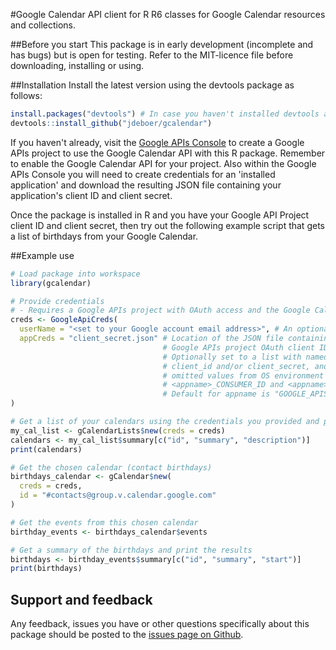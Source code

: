 #Google Calendar API client for R
R6 classes for Google Calendar resources and collections.

##Before you start
This package is in early development (incomplete and has bugs) but is open for testing. Refer to the MIT-licence file before downloading, installing or using.

##Installation
Install the latest version using the devtools package as follows:
```r
install.packages("devtools") # In case you haven't installed devtools already
devtools::install_github("jdeboer/gcalendar")
```

If you haven't already, visit the [Google APIs Console](https://code.google.com/apis/console/) to create a Google APIs project to use the Google Calendar API with this R package. Remember to enable the Google Calendar API for your project. Also within the Google APIs Console you will need to create credentials for an 'installed application' and download the resulting JSON file containing your application's client ID and client secret.

Once the package is installed in R and you have your Google API Project client ID and client secret, then try out the following example script that gets a list of birthdays from your Google Calendar.

##Example use
```r
# Load package into workspace
library(gcalendar)

# Provide credentials
# - Requires a Google APIs project with OAuth access and the Google Calendar API enabled
creds <- GoogleApiCreds(
  userName = "<set to your Google account email address>", # An optional hint to simplify login.
  appCreds = "client_secret.json" # Location of the JSON file containing your
                                  # Google APIs project OAuth client ID and secret.
                                  # Optionally set to a list with named values for
                                  # client_id and/or client_secret, and/or provide an appname to fetch
                                  # omitted values from OS environment variables
                                  # <appname>_CONSUMER_ID and <appname>_CONSUMER_SECRET.
                                  # Default for appname is "GOOGLE_APIS".
)

# Get a list of your calendars using the credentials you provided and print a summary
my_cal_list <- gCalendarLists$new(creds = creds)
calendars <- my_cal_list$summary[c("id", "summary", "description")]
print(calendars)

# Get the chosen calendar (contact birthdays)
birthdays_calendar <- gCalendar$new(
  creds = creds,
  id = "#contacts@group.v.calendar.google.com"
)

# Get the events from this chosen calendar
birthday_events <- birthdays_calendar$events

# Get a summary of the birthdays and print the results
birthdays <- birthday_events$summary[c("id", "summary", "start")]
print(birthdays)

```

## Support and feedback
Any feedback, issues you have or other questions specifically about this package should be posted to the [issues page on Github](https://github.com/jdeboer/gcalendar/issues).

